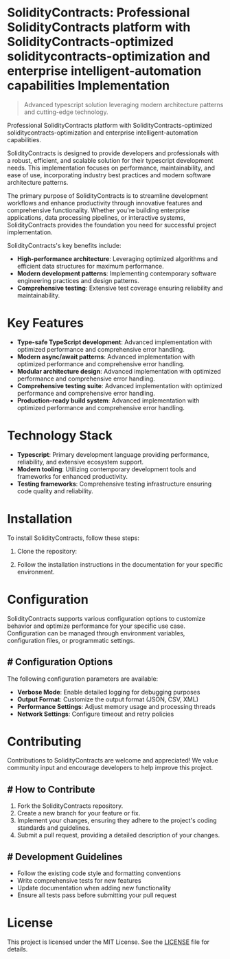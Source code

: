 <!-- fallback_SolidityContracts_20250807033636_92020 -->

# SolidityContracts: Professional SolidityContracts platform with SolidityContracts-optimized soliditycontracts-optimization and enterprise intelligent-automation capabilities Implementation
> Advanced typescript solution leveraging modern architecture patterns and cutting-edge technology.

Professional SolidityContracts platform with SolidityContracts-optimized soliditycontracts-optimization and enterprise intelligent-automation capabilities.

SolidityContracts is designed to provide developers and professionals with a robust, efficient, and scalable solution for their typescript development needs. This implementation focuses on performance, maintainability, and ease of use, incorporating industry best practices and modern software architecture patterns.

The primary purpose of SolidityContracts is to streamline development workflows and enhance productivity through innovative features and comprehensive functionality. Whether you're building enterprise applications, data processing pipelines, or interactive systems, SolidityContracts provides the foundation you need for successful project implementation.

SolidityContracts's key benefits include:

* **High-performance architecture**: Leveraging optimized algorithms and efficient data structures for maximum performance.
* **Modern development patterns**: Implementing contemporary software engineering practices and design patterns.
* **Comprehensive testing**: Extensive test coverage ensuring reliability and maintainability.

# Key Features

* **Type-safe TypeScript development**: Advanced implementation with optimized performance and comprehensive error handling.
* **Modern async/await patterns**: Advanced implementation with optimized performance and comprehensive error handling.
* **Modular architecture design**: Advanced implementation with optimized performance and comprehensive error handling.
* **Comprehensive testing suite**: Advanced implementation with optimized performance and comprehensive error handling.
* **Production-ready build system**: Advanced implementation with optimized performance and comprehensive error handling.

# Technology Stack

* **Typescript**: Primary development language providing performance, reliability, and extensive ecosystem support.
* **Modern tooling**: Utilizing contemporary development tools and frameworks for enhanced productivity.
* **Testing frameworks**: Comprehensive testing infrastructure ensuring code quality and reliability.

# Installation

To install SolidityContracts, follow these steps:

1. Clone the repository:


2. Follow the installation instructions in the documentation for your specific environment.

# Configuration

SolidityContracts supports various configuration options to customize behavior and optimize performance for your specific use case. Configuration can be managed through environment variables, configuration files, or programmatic settings.

## # Configuration Options

The following configuration parameters are available:

* **Verbose Mode**: Enable detailed logging for debugging purposes
* **Output Format**: Customize the output format (JSON, CSV, XML)
* **Performance Settings**: Adjust memory usage and processing threads
* **Network Settings**: Configure timeout and retry policies

# Contributing

Contributions to SolidityContracts are welcome and appreciated! We value community input and encourage developers to help improve this project.

## # How to Contribute

1. Fork the SolidityContracts repository.
2. Create a new branch for your feature or fix.
3. Implement your changes, ensuring they adhere to the project's coding standards and guidelines.
4. Submit a pull request, providing a detailed description of your changes.

## # Development Guidelines

* Follow the existing code style and formatting conventions
* Write comprehensive tests for new features
* Update documentation when adding new functionality
* Ensure all tests pass before submitting your pull request

# License

This project is licensed under the MIT License. See the [LICENSE](https://github.com/sandibrrm/SolidityContracts/blob/main/LICENSE) file for details.
